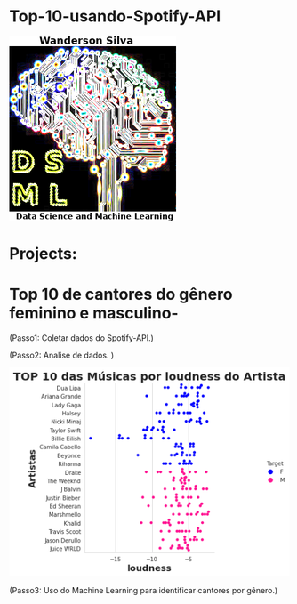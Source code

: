 # Top-10-usando-Spotify-API
![](image/SloganWanderson.png)

# Projects:
  # Top 10 de cantores do gênero feminino e masculino-
  (Passo1: Coletar dados do Spotify-API.)
  
  
  (Passo2: Analise de dados. )
  
  ![](Image/loudness.png)
  
  (Passo3: Uso do Machine Learning para identificar cantores por gênero.)
